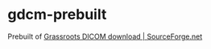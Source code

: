 gdcm-prebuilt
=============
Prebuilt of [Grassroots DICOM download | SourceForge.net](https://sourceforge.net/projects/gdcm/)
